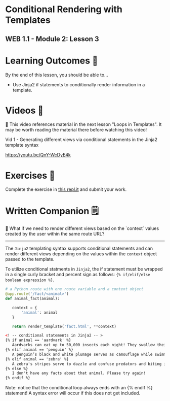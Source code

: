 # Conditional Rendering with Templates

## WEB 1.1 - Module 2: Lesson 3

# Learning Outcomes 💫

By the end of this lesson, you should be able to...

- Use Jinja2 if statements to conditionally render information in a template.

# Videos 🎥

<aside>
🚨 This video references material in the next lesson "Loops in Templates". It may be worth reading the material there before watching this video!

</aside>

Vid 1 - Generating different views via conditional statements in the Jinja2 template syntax

https://youtu.be/QnY-WcDyE4k

# Exercises 💪

Complete the exercise in [this repl.it](https://repl.it/team/WebArchitecture/Module-202JinjaIfStatements) and submit your work.

# Written Companion 🗒

<aside>
🤔 What if we need to render different views based on the `context` values created by the user within the same route URL?

</aside>

---

The `Jinja2` templating syntax supports conditional statements and can render different views depending on the values within the `context` object passed to the template.

To utilize conditional statments in `Jinja2`, the if statement must be wrapped in a single curly bracket and percent sign as follows: `{% if/elif/else boolean expression %}`.

```python
# a Python route with one route variable and a context object
@app.route('/fact/<animal>')
def animal_fact(animal):

   context = {
       'animal': animal
   }

   return render_template('fact.html', **context)
```

```html
<! -- conditional statements in Jinja2 -- >
{% if animal == 'aardvark' %}
   Aardvarks can eat up to 50,000 insects each night! They swallow their food whole, without chewing it.
{% elif animal == 'penguin' %}
   A penguin’s black and white plumage serves as camouflage while swimming.
{% elif animal == 'zebra' %}
   A zebra's stripes serve to dazzle and confuse predators and biting insects.
{% else %}
   I don't have any facts about that animal. Please try again!
{% endif %}
```

Note: notice that the conditional loop always ends with an {% endif %} statement! A syntax error will occur if this does not get included.
